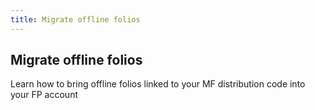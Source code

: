 ```yaml
---
title: Migrate offline folios
---
```

## Migrate offline folios
Learn how to bring offline folios linked to your MF distribution code into your FP account


